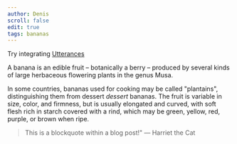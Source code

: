 ```yaml
---
author: Denis
scroll: false
edit: true
tags: bananas
---
```


Try integrating [Utterances](https://utteranc.es/)

A banana is an edible fruit – botanically a berry – produced by several kinds
of large herbaceous flowering plants in the genus Musa.

In some countries, bananas used for cooking may be called "plantains",
distinguishing them from dessert *dessert* bananas. The fruit is variable in size, color,
and firmness, but is usually elongated and curved, with soft flesh rich in
starch covered with a rind, which may be green, yellow, red, purple, or brown
when ripe.

> This is a blockquote within a blog post!" <span>&mdash; Harriet the Cat